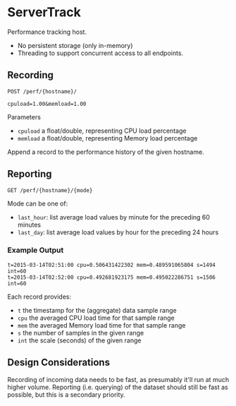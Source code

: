 # ServerTrack

Performance tracking host.
- No persistent storage (only in-memory)
- Threading to support concurrent access to all endpoints.

## Recording 

```http
POST /perf/{hostname}/

cpuload=1.00&memload=1.00
```

Parameters
- `cpuload` a float/double, representing CPU load percentage
- `memload` a float/double, representing Memory load percentage

Append a record to the performance history of the given hostname.



## Reporting

```http
GET /perf/{hostname}/{mode}
```

Mode can be one of:
- `last_hour`: list average load values by minute for the preceding 60 minutes 
- `last_day`: list average load values by hour for the preceding 24 hours


### Example Output

```
t=2015-03-14T02:51:00 cpu=0.506431422302 mem=0.489591065804 s=1494 int=60
t=2015-03-14T02:52:00 cpu=0.492681923175 mem=0.495022286751 s=1506 int=60
```

Each record provides:
- `t` the timestamp for the (aggregate) data sample range
- `cpu` the averaged CPU load time for that sample range
- `mem` the averaged Memory load time for that sample range
- `s` the number of samples in the given range
- `int` the scale (seconds) of the given range


## Design Considerations

Recording of incoming data needs to be fast, as presumably it'll run at much higher volume. Reporting (i.e. querying) of the dataset should still be fast as possible, but this is a secondary priority.